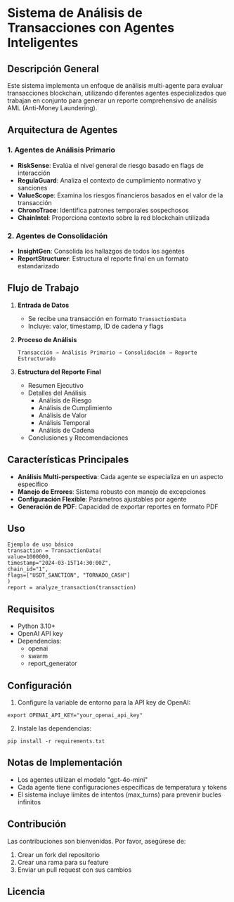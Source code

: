# Sistema de Análisis de Transacciones con Agentes Inteligentes

## Descripción General
Este sistema implementa un enfoque de análisis multi-agente para evaluar transacciones blockchain, utilizando diferentes agentes especializados que trabajan en conjunto para generar un reporte comprehensivo de análisis AML (Anti-Money Laundering).

## Arquitectura de Agentes

### 1. Agentes de Análisis Primario
- **RiskSense**: Evalúa el nivel general de riesgo basado en flags de interacción
- **RegulaGuard**: Analiza el contexto de cumplimiento normativo y sanciones
- **ValueScope**: Examina los riesgos financieros basados en el valor de la transacción
- **ChronoTrace**: Identifica patrones temporales sospechosos
- **ChainIntel**: Proporciona contexto sobre la red blockchain utilizada

### 2. Agentes de Consolidación
- **InsightGen**: Consolida los hallazgos de todos los agentes
- **ReportStructurer**: Estructura el reporte final en un formato estandarizado

## Flujo de Trabajo

1. **Entrada de Datos**
   - Se recibe una transacción en formato `TransactionData`
   - Incluye: valor, timestamp, ID de cadena y flags

2. **Proceso de Análisis**
   ```
   Transacción → Análisis Primario → Consolidación → Reporte Estructurado
   ```

3. **Estructura del Reporte Final**
   - Resumen Ejecutivo
   - Detalles del Análisis
     - Análisis de Riesgo
     - Análisis de Cumplimiento
     - Análisis de Valor
     - Análisis Temporal
     - Análisis de Cadena
   - Conclusiones y Recomendaciones

## Características Principales

- **Análisis Multi-perspectiva**: Cada agente se especializa en un aspecto específico
- **Manejo de Errores**: Sistema robusto con manejo de excepciones
- **Configuración Flexible**: Parámetros ajustables por agente
- **Generación de PDF**: Capacidad de exportar reportes en formato PDF

## Uso
```
Ejemplo de uso básico
transaction = TransactionData(
value=1000000,
timestamp="2024-03-15T14:30:00Z",
chain_id="1",
flags=["USDT_SANCTION", "TORNADO_CASH"]
)
report = analyze_transaction(transaction)
```


## Requisitos

- Python 3.10+
- OpenAI API key
- Dependencias:
  - openai
  - swarm
  - report_generator

## Configuración

1. Configure la variable de entorno para la API key de OpenAI:

```
export OPENAI_API_KEY="your_openai_api_key"
```

2. Instale las dependencias:
```
pip install -r requirements.txt
```

## Notas de Implementación

- Los agentes utilizan el modelo "gpt-4o-mini"
- Cada agente tiene configuraciones específicas de temperatura y tokens
- El sistema incluye límites de intentos (max_turns) para prevenir bucles infinitos

## Contribución

Las contribuciones son bienvenidas. Por favor, asegúrese de:
1. Crear un fork del repositorio
2. Crear una rama para su feature
3. Enviar un pull request con sus cambios

## Licencia

